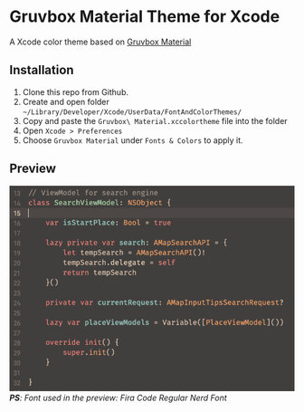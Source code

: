 # Gruvbox Material Theme for Xcode

A Xcode color theme based on [Gruvbox Material](https://github.com/sainnhe/gruvbox-material)

## Installation

1. Clone this repo from Github.
2. Create and open folder `~/Library/Developer/Xcode/UserData/FontAndColorThemes/`
3. Copy and paste the `Gruvbox\ Material.xccolortheme` file into the folder
4. Open `Xcode > Preferences`
5. Choose `Gruvbox Material` under `Fonts & Colors` to apply it.

## Preview

![Preview](./preview.png)
***PS**: Font used in the preview: Fira Code Regular Nerd Font*
